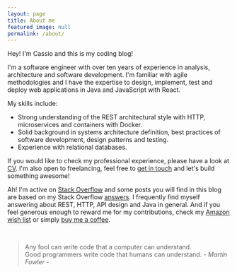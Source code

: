 ```yaml
---
layout: page
title: About me
featured_image: null
permalink: /about/
---
```


Hey! I'm Cassio and this is my coding blog!

I'm a software engineer with over ten years of experience in analysis, architecture and software development. I'm familiar with agile methodologies and I have the expertise to design, implement, test and deploy web applications in Java and JavaScript with React.

My skills include:

- Strong understanding of the REST architectural style with HTTP, microservices and containers with Docker.
- Solid background in systems architecture definition, best practices of software development, design patterns and testing.
- Experience with relational databases.

If you would like to check my professional experience, please have a look at [CV][cv]. I'm also open to freelancing, feel free to [get in touch][contact] and let's build something awesome!

Ah! I'm active on [Stack Overflow][stackoverflow] and some posts you will find in this blog are based on my Stack Overflow [answers][stackoverflow.answers]. I frequently find myself answering about REST, HTTP, API design and Java in general. And if you feel generous enough to reward me for my contributions, check my [Amazon wish list][amazon.wish-list] or simply [buy me a coffee][paypal].<br>

<br/>

>Any fool can write code that a computer can understand. <br />
>Good programmers write code that humans can understand. <cite>- Martin Fowler -</cite>


  [cv]: /cv
  [contact]: /contact
  [stackoverflow]: https://stackoverflow.com/u/1426227
  [stackoverflow.answers]: https://stackoverflow.com/search?q=is%3Aanswer+user%3A1426227
  [amazon.wish-list]: https://amazon.co.uk/hz/wishlist/ls/3KJP5Z1RDXLFO
  [paypal]: https://paypal.me/cassiomolin
